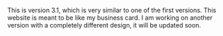 This is version 3.1, which is very similar to one of the first versions.
This website is meant to be like my business card.
I am working on another version with a completely different design, it will be updated soon.
